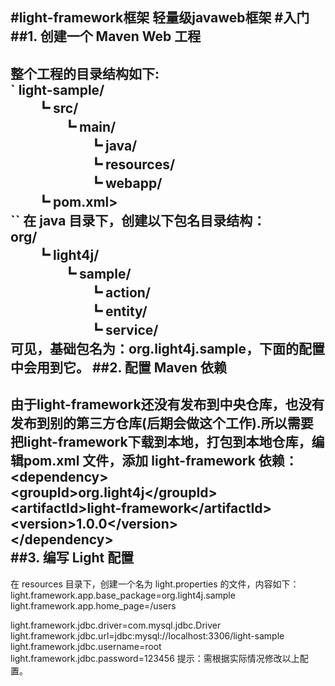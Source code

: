 #light-framework框架
轻量级javaweb框架
#入门
##1. 创建一个 Maven Web 工程
---------
整个工程的目录结构如下:<br/>
`
light-sample/ <br/>
　　┗ src/ <br/>
　　　　┗ main/ <br/>
　　　　　　┗ java/ <br/>
　　　　　　┗ resources/ <br/>
　　　　　　┗ webapp/ <br/>
　　┗ pom.xml> <br/>
``
在 java 目录下，创建以下包名目录结构：<br/>
org/ <br/>
　　┗ light4j/ <br/>
　　　　┗ sample/ <br/>
　　　　　　┗ action/ <br/>
　　　　　　┗ entity/ <br/>
　　　　　　┗ service/ <br/>
可见，基础包名为：org.light4j.sample，下面的配置中会用到它。
##2. 配置 Maven 依赖
------------------
由于light-framework还没有发布到中央仓库，也没有发布到别的第三方仓库(后期会做这个工作).所以需要把light-framework下载到本地，打包到本地仓库，编辑pom.xml 文件，添加 light-framework 依赖：<br/>
\<dependency><br/>
    \<groupId>org.light4j\</groupId> <br/>
    \<artifactId>light-framework\</artifactId> <br/>
    \<version>1.0.0\</version> <br/>
\</dependency> <br/>
##3. 编写 Light 配置
----------------------
在 resources 目录下，创建一个名为 light.properties 的文件，内容如下：
light.framework.app.base_package=org.light4j.sample
light.framework.app.home_page=/users

light.framework.jdbc.driver=com.mysql.jdbc.Driver
light.framework.jdbc.url=jdbc:mysql://localhost:3306/light-sample
light.framework.jdbc.username=root
light.framework.jdbc.password=123456
提示：需根据实际情况修改以上配置。

